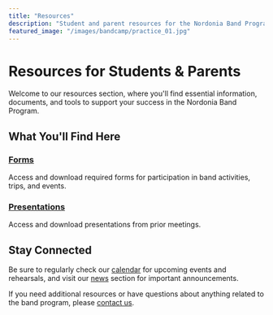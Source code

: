 ```yaml
---
title: "Resources"
description: "Student and parent resources for the Nordonia Band Program"
featured_image: "/images/bandcamp/practice_01.jpg"
---
```


# Resources for Students & Parents

Welcome to our resources section, where you'll find essential information, documents, and tools to support your success in the Nordonia Band Program.

## What You'll Find Here

<!-- ### [Band Handbook](/res/handbook/)
Our comprehensive handbook contains all program policies, expectations, and important information for band members and their families. -->

### [Forms](/res/forms/)
Access and download required forms for participation in band activities, trips, and events.

<!-- ### [Practice Tools](/res/practice-tools/)
Resources to enhance your practice sessions, including recommended apps, websites, and techniques to improve your musical skills.

### [Private Lessons](/res/private-lessons/)
Information about private lesson opportunities, including recommended teachers and how to schedule lessons. -->

### [Presentations](/res/presentations/)
Access and download presentations from prior meetings.


## Stay Connected

Be sure to regularly check our [calendar](/calendar/) for upcoming events and rehearsals, and visit our [news](/news/) section for important announcements.

If you need additional resources or have questions about anything related to the band program, please [contact us](/contact/).

